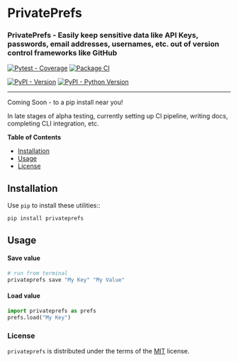 # PrivatePrefs

### PrivatePrefs - Easily keep sensitive data like API Keys, passwords, email addresses, usernames, etc. out of version control frameworks like GitHub 

[![Pytest - Coverage](https://img.shields.io/badge/Coverage-100%25-31c653)](https://github.com/DarrenHaba/privateprefs/actions)
[![Package CI](https://github.com/DarrenHaba/privateprefs/actions/workflows/ci.yml/badge.svg)](https://github.com/DarrenHaba/privateprefs/actions/workflows/ci.yml)

[![PyPI - Version](https://img.shields.io/pypi/v/privateprefs.svg)](https://pypi.org/project/privateprefs)
[![PyPI - Python Version](https://img.shields.io/pypi/pyversions/privateprefs.svg)](https://pypi.org/project/privateprefs)

-----


Coming Soon - to a pip install near you!

In late stages of alpha testing, currently setting up CI pipeline, writing docs, completing CLI integration, etc.



**Table of Contents**

- [Installation](#installation)
- [Usage](#usage)
- [License](#license)

Installation
------------
Use ``pip`` to install these utilities::

    pip install privateprefs

Usage
------------
#### Save value
```sh
# run from terminal 
privateprefs save "My Key" "My Value"
```

#### Load value
```python
import privateprefs as prefs
prefs.load("My Key")
```

### License
`privateprefs` is distributed under the terms of the [MIT](https://spdx.org/licenses/MIT.html) license.


